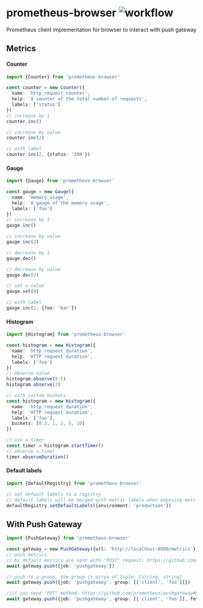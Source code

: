 # prometheus-browser ![workflow](https://github.com/ruanyl/prometheus-browser/workflows/Build%20&%20Test/badge.svg)

Prometheus client implementation for browser to interact with push gateway

## Metrics

#### Counter
```typescript
import {Counter} from 'prometheus-browser'

const counter = new Counter({
  name: 'http_request_counter',
  help: 'A counter of the total number of requests',
  labels: ['status']
})
// increase by 1
counter.inc()

// increase by value
counter.inc(2)

// with label
counter.inc(2, {status: '200'})
```

#### Gauge
```typescript
import {Gauge} from 'prometheus-browser'

const gauge = new Gauge({
  name: 'memory_usage',
  help: 'A gauge of the memory usage',
  labels: ['foo']
})
// increase by 1
gauge.inc()

// increase by value
gauge.inc(2)

// decrease by 1
gauge.dec()

// decrease by value
gauge.dec(2)

// set a value
gauge.set(0)

// with label
gauge.inc(2, {foo: 'bar'})
```

#### Histogram
```typescript
import {Histogram} from 'prometheus-browser'

const histogram = new Histogram({
  name: 'http_request_duration',
  help: 'HTTP request duration',
  labels: ['foo']
})
// observe value
histogram.observe(0.5)
histogram.observe(2)

// with custom buckets
const histogram = new Histogram({
  name: 'http_request_duration',
  help: 'HTTP request duration',
  labels: ['foo'],
  buckets: [0.5, 1, 2, 5, 10]
})

// use a timer
const timer = histogram.startTimer()
// observe a timer
timer.observeDuration()
```

#### Default labels
```typescript
import {defaultRegistry} from 'prometheus-browser'

// set default labels to a registry
// default labels will be merged with metric labels when exposing metrics from the registry
defaultRegistry.setDefaultLabels({environment: 'production'})
```

## With Push Gateway
```typescript
import {PushGateway} from 'prometheus-browser'

const gateway = new PushGateway({url: 'http://localhost:8080/metrics'})
// push metrics
// by default metrics are sent with "POST" request: https://github.com/prometheus/pushgateway#post-method
await gateway.push({job: 'pushgateway'})

// push to a group, the group is arrya of tuple: [string, string]
await gateway.push({job: 'pushgateway', group: [['client', 'foo']]})

//if you need "PUT" method: https://github.com/prometheus/pushgateway#put-method
await gateway.push({job: 'pushgateway', group: [['client', 'foo']], fetchOptions: {method: 'PUT'}})
```
